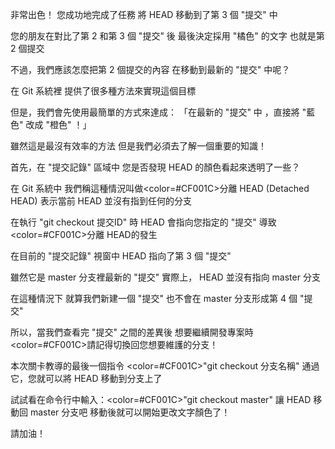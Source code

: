 非常出色！
您成功地完成了任務
將 HEAD 移動到了第 3 個 "提交" 中

您的朋友在對比了第 2 和第 3 個 "提交" 後
最後決定採用 "橘色" 的文字
也就是第 2 個提交

不過，我們應該怎麼把第 2 個提交的內容
在移動到最新的 "提交" 中呢？

在 Git 系統裡
提供了很多種方法來實現這個目標

但是，我們會先使用最簡單的方式來達成：
「在最新的 "提交" 中 ，直接將 "藍色" 改成 "橙色" ！」

雖然這是最沒有效率的方法
但是我們必須去了解一個重要的知識！

首先，在 "提交記錄" 區域中
您是否發現 HEAD 的顏色看起來透明了一些？

在 Git 系統中
我們稱這種情況叫做<color=#CF001C>分離 HEAD</color> (Detached HEAD)
表示當前 HEAD 並沒有指到任何的分支

在執行 "git checkout 提交ID" 時
HEAD 會指向您指定的 "提交"
導致<color=#CF001C>分離 HEAD</color>的發生

在目前的 "提交記錄" 視窗中
HEAD 指向了第 3 個 "提交"

雖然它是 master 分支裡最新的 "提交"
實際上， HEAD 並沒有指向 master 分支

在這種情況下
就算我們新建一個 "提交" 
也不會在 master 分支形成第 4 個 "提交"

所以，當我們查看完 "提交" 之間的差異後
想要繼續開發專案時
<color=#CF001C>請記得切換回您想要維護的分支！</color>

本次關卡教導的最後一個指令
<color=#CF001C>"git checkout 分支名稱"</color>
通過它，您就可以將 HEAD 移動到分支上了

試試看在命令行中輸入：<color=#CF001C>"git checkout master"</color>
讓 HEAD 移動回 master 分支吧
移動後就可以開始更改文字顏色了！

請加油！